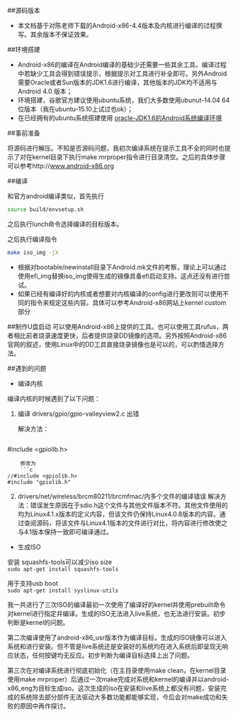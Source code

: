 ﻿
##源码版本

* 本文档基于对陈老师下载的Android-x86-4.4版本及内核进行编译的过程撰写。其余版本不保证效果。


##环境搭建

* Android-x86的编译在Android编译的基础少还需要一些其余工具。编译过程中若缺少工具会得到错误提示，根据提示对工具进行补全即可。另外Android需要Oracle或者Sun版本的JDK1.6进行编译，其他版本的JDK均不适用与Android 4.0 版本；
* 环境搭建，谷歌官方建议使用ubuntu系统，我们大多数使用ubunut-14.04 64位版本（我在ubuntu-15.10上试过也ok）；
* 在已经拥有的ubuntu系统搭建使用 [oracle-JDK1.6的Android系统编译环境](http://blog.csdn.net/punk_lover/article/details/50515599)

##事前准备

将源码进行解压。不知是否源码问题，我初次编译系统在提示工具不全的同时也提示了对在kernel目录下执行make mrproper指令进行目录清空。之后的具体步骤可以参考http://www.android-x86.org


##编译

和官方android编译类似，首先执行  
```bash
source build/envsetup.sh
```

之后执行lunch命令选择编译的目标版本。

之后执行编译指令  
```bash
make iso_img -jX
```  
* 根据对bootable/newinstall目录下Android.mk文件的考察，理论上可以通过使用efi_img替换iso_img使得生成的镜像具备efi启动支持。这点还没有进行尝试。
* 如果已经有编译好的内核或者想要对内核编译的config进行更改则可以使用不同的指令来规定这些内容。具体可以参考Android-x86网站上kernel custom部分

##制作U盘启动
可以使用Android-x86上提供的工具。也可以使用工具rufus，两者相比前者烧录速度更快，后者提供烧录DD镜像的选项。另外按照Android-x86官网的叙述，使用Linux中的DD工具直接烧录镜像也是可以的，可以酌情选择方法。


##遇到的问题

* 编译内核

编译内核的时候遇到了以下问题：

1. 编译 drivers/gpio/gpio-valleyview2.c 出错

    解决方法：
    ```c
#include <gpiolib.h>
```
    修改为
    ```c
//#include <gpiolib.h>
#include "gpiolib.h"
```
2. drivers/net/wireless/brcm80211/brcmfmac/内多个文件的编译错误
解决方法：错误发生原因在于sdio.h这个文件与其他文件版本不符。其他文件使用的均为Linux4.1.x版本的定义内容，但该文件仍保持Linux4.0.8版本的内容。通过查阅源码，将该文件与Linux4.1版本的文件进行对比，将内容进行修改使之与4.1版本保持一致即可编译通过。

* 生成ISO

安装 squashfs-tools可以减少iso size  
`sudo apt-get install squashfs-tools`

用于支持usb boot  
`sudo apt-get install syslinux-utils`

我一共进行了三次ISO的编译最初一次使用了编译好的kernel并使用prebuilt命令对kernel进行指定并编译。生成的ISO无法进入live系统，也无法进行安装。初步判断是kernel的问题。

第二次编译使用了android-x86_usr版本作为编译目标，生成的ISO镜像可以进入系统和进行安装。但不管是live系统还是安装好的系统均在进入系统后即呈现无响应状态，任何按键均无反应。初步判断为编译目标选择上出了问题。

第三次在对编译系统进行彻底初始化（在主目录使用make clean，在kernel目录使用make mrproper）后通过一次make完成对系统和kernel的编译并以android-x86_eng为目标生成iso。这次生成的iso在安装和live系统上都没有问题，安装完成的系统除去部分部件无法驱动大多数功能都能够实现，今后会对make成功和失败的原因中再作探讨。
